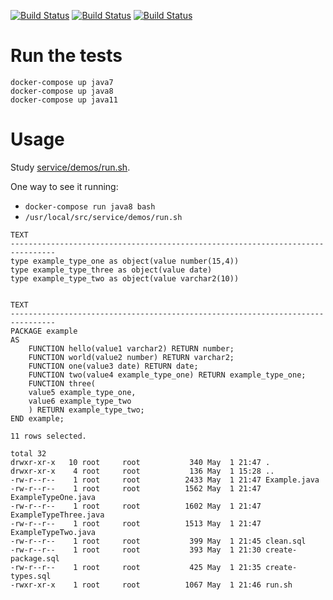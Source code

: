 [![Build Status](https://github.com/ericminio/java-oracle/actions/workflows/java7.yml/badge.svg)](https://github.com/ericminio/java-oracle/actions)
[![Build Status](https://github.com/ericminio/java-oracle/actions/workflows/java8.yml/badge.svg)](https://github.com/ericminio/java-oracle/actions)
[![Build Status](https://github.com/ericminio/java-oracle/actions/workflows/java11.yml/badge.svg)](https://github.com/ericminio/java-oracle/actions)

# Run the tests
```
docker-compose up java7 
docker-compose up java8 
docker-compose up java11 
```

# Usage

Study [service/demos/run.sh](service/demos/run.sh).

One way to see it running:
- `docker-compose run java8 bash` 
- `/usr/local/src/service/demos/run.sh`

```
TEXT
--------------------------------------------------------------------------------
type example_type_one as object(value number(15,4))
type example_type_three as object(value date)
type example_type_two as object(value varchar2(10))


TEXT
--------------------------------------------------------------------------------
PACKAGE example
AS
    FUNCTION hello(value1 varchar2) RETURN number;
    FUNCTION world(value2 number) RETURN varchar2;
    FUNCTION one(value3 date) RETURN date;
    FUNCTION two(value4 example_type_one) RETURN example_type_one;
    FUNCTION three(
	value5 example_type_one,
	value6 example_type_two
    ) RETURN example_type_two;
END example;

11 rows selected.

total 32
drwxr-xr-x   10 root     root           340 May  1 21:47 .
drwxr-xr-x    4 root     root           136 May  1 15:28 ..
-rw-r--r--    1 root     root          2433 May  1 21:47 Example.java
-rw-r--r--    1 root     root          1562 May  1 21:47 ExampleTypeOne.java
-rw-r--r--    1 root     root          1602 May  1 21:47 ExampleTypeThree.java
-rw-r--r--    1 root     root          1513 May  1 21:47 ExampleTypeTwo.java
-rw-r--r--    1 root     root           399 May  1 21:45 clean.sql
-rw-r--r--    1 root     root           393 May  1 21:30 create-package.sql
-rw-r--r--    1 root     root           425 May  1 21:35 create-types.sql
-rwxr-xr-x    1 root     root          1067 May  1 21:46 run.sh
```
